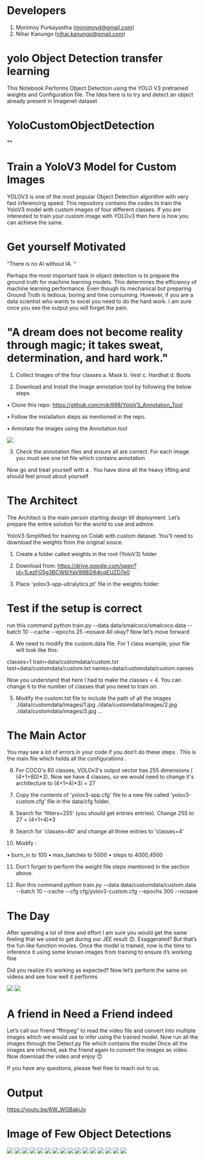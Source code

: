 
# Developers

1. Monimoy Purkayastha (monimoyd@gmail.com) 
2. Nihar Kanungo (nihar.kanungo@gmail.com)


# yolo Object Detection transfer learning

This Notebook Performs Object Detection using the YOLO V3 pretrained weights and Configuration file. The Idea here is to try and detect an object already present in Imagenet dataset 




# YoloCustomObjectDetection
**



Train a YoloV3 Model for Custom Images
=======================================
YOLOV3 is one of the most popular Object Detection algorithm with very fast inferencing speed. This repository contains the codes to train the YoloV3 model with custom images of four different classes. If you are interested to train your custom image with YOLOv3 then here is how you can achieve the same.

Get yourself Motivated 
========================
“There is no AI without IA. “

Perhaps the most important task in object detection is to prepare the ground truth for machine learning models. This determines the efficiency of machine learning performance. Even though its mechanical but preparing Ground Truth is tedious, boring and time consuming. However, if you are a data scientist who wants to excel you need to do the hard work. I am sure once you see the output you will forget the pain.

# "A dream does not become reality through magic; it takes sweat, determination, and hard work."

1.	Collect Images of the four classes
a.	Mask
b.	Vest
c.	Hardhat
d.	Boots

2.	Download and Install the Image annotation tool by following the below steps 

•	Clone this repo: https://github.com/miki998/YoloV3_Annotation_Tool

•	Follow the installation steps as mentioned in the repo.

•	Annotate the images using the Annotation tool


![](images/labeling.PNG)

3.	Check the annotation files and ensure all are correct. For each image you must see one txt file which contains annotation

Now go and treat yourself with a   . You have done all the heavy lifting and should feel proud about yourself 

The Architect
===============
The Architect is the main person starting design till deployment. Let’s prepare the entire solution for the world to use and admire.

YoloV3 Simplified for training on Colab with custom dataset.
You'll need to download the weights from the original souce.

1.	Create a folder called weights in the root (YoloV3) folder

2.	Download from: https://drive.google.com/open?id=1LezFG5g3BCW6iYaV89B2i64cqEUZD7e0

3.	Place 'yolov3-spp-ultralytics.pt' file in the weights folder:

# Test if the setup is correct

run this command python train.py --data data/smalcoco/smalcoco.data --batch 10 --cache --epochs 25 –nosave
All okay? Now let’s move forward

4.	We need to modify the custom.data file. For 1 class example, your file will look like this:

  classes=1
  train=data/customdata/custom.txt
  test=data/customdata/custom.txt 
  names=data/customdata/custom.names

Now you understand that here I had to make the classes = 4. You can change it to the number of classes that you need to train on.

5.	Modify the custom.txt file to include the path of all the images
./data/customdata/images/1.jpg
./data/customdata/images/2.jpg
./data/customdata/images/3.jpg
...

The Main Actor
================
You may see a lot of errors in your code if you don’t do these steps . This is the main file which holds all the configurations .

6.	For COCO's 80 classes, VOLOv3's output vector has 255 dimensions ( (4+1+80)*3). Now we have 4 classes, so we would need to change it's architecture to (4+1+4)*3) = 27

7.	Copy the contents of 'yolov3-spp.cfg' file to a new file called 'yolov3-custom.cfg' file in the data/cfg folder.

8.	Search for 'filters=255' (you should get entries entries). Change 255 to 27 = (4+1+4)*3

9.	Search for 'classes=80' and change all three entries to 'classes=4'

10.	Modify :

•	burn_in to 100
•	max_batches to 5000
•	steps to 4000,4500

11.	Don't forget to perform the weight file steps mentioned in the section above.

12.	Run this command python train.py --data data/customdata/custom.data --batch 10 --cache --cfg cfg/yolov3-custom.cfg --epochs 300 --nosave

# The Day

After spending a lot of time and effort I am sure you would get the same feeling that we used to get during our JEE result 😊. Exaggerated? But that’s the fun like function movies.
Once the model is trained, now is the time to inference it using some known images from training to ensure it’s working fine 

Did you realize it’s working as expected? Now let’s perform the same on videos and see how well it performs 

![](images/infer.jpg)
![](images/output.jpg)


# A friend in Need a Friend indeed
Let’s call our friend “ffmpeg” to read the video file and convert into multiple images which we would use to infer using the trained model.
Now run all the images through the Detect.py file which contains the model
Once all the images are inferred, ask the friend again to convert the images as video.
Now download the video and enjoy 😊


If you have any questions, please feel free to reach out to us. 
 
 Output
 =========
 
 
 https://youtu.be/6W_WGBakjJo


Image of Few Object Detections
================================

![](images/boots_001.jpg)
![](images/boots_002.jpg)
![](images/boots_003.jpg)
![](images/boots_004.jpg)
![](images/hardhat_022.jpg)
![](images/hardhat_023.jpg)
![](images/hardhat_024.jpg)
![](images/hardhat_025.jpg)
![](images/mask_016.jpg)
![](images/mask_017.jpg)
![](images/mask_018.jpg)
![](images/mask_019.jpg)
![](images/vest_001.jpg)
![](images/vest_002.jpg)
![](images/vest_003.jpg)
![](images/vest_004.jpg)
 

